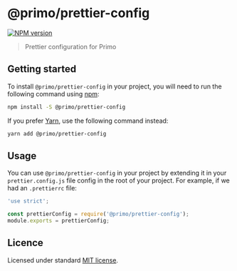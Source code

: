 # @primo/prettier-config

[![NPM version](https://badgen.net/npm/v/@primo/prettier-config)](https://www.npmjs.org/package/@primo/prettier-config)

> Prettier configuration for Primo

## Getting started

To install `@primo/prettier-config` in your project, you will need to run the
following command using [npm](https://www.npmjs.com/):

```bash
npm install -S @primo/prettier-config
```

If you prefer [Yarn](https://yarnpkg.com/en/), use the following command
instead:

```bash
yarn add @primo/prettier-config
```

## Usage

You can use `@primo/prettier-config` in your project by extending it in your
`prettier.config.js` file config in the root of your project. For example, if we had an `.prettierrc` file:

```js
'use strict';

const prettierConfig = require('@primo/prettier-config');
module.exports = prettierConfig;
```

## Licence

Licensed under standard
[MIT license](https://github.com/primo-design-system/primo/blob/main/LICENSE).
